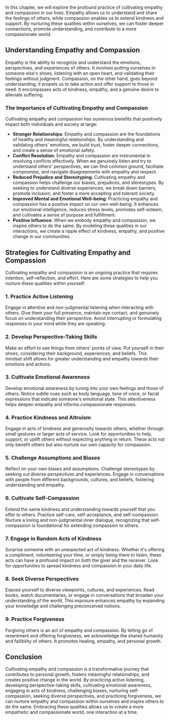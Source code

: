 
In this chapter, we will explore the profound practice of cultivating empathy and compassion in our lives. Empathy allows us to understand and share the feelings of others, while compassion enables us to extend kindness and support. By nurturing these qualities within ourselves, we can foster deeper connections, promote understanding, and contribute to a more compassionate world.

Understanding Empathy and Compassion
------------------------------------

Empathy is the ability to recognize and understand the emotions, perspectives, and experiences of others. It involves putting ourselves in someone else's shoes, listening with an open heart, and validating their feelings without judgment. Compassion, on the other hand, goes beyond understanding; it propels us to take action and offer support to those in need. It encompasses acts of kindness, empathy, and a genuine desire to alleviate suffering.

### The Importance of Cultivating Empathy and Compassion

Cultivating empathy and compassion has numerous benefits that positively impact both individuals and society at large:

* **Stronger Relationships**: Empathy and compassion are the foundations of healthy and meaningful relationships. By understanding and validating others' emotions, we build trust, foster deeper connections, and create a sense of emotional safety.
* **Conflict Resolution**: Empathy and compassion are instrumental in resolving conflicts effectively. When we genuinely listen and try to understand others' perspectives, we can find common ground, facilitate compromise, and navigate disagreements with empathy and respect.
* **Reduced Prejudice and Stereotyping**: Cultivating empathy and compassion helps challenge our biases, prejudices, and stereotypes. By seeking to understand diverse experiences, we break down barriers, promote inclusion, and foster a more accepting and tolerant society.
* **Improved Mental and Emotional Well-being**: Practicing empathy and compassion has a positive impact on our own well-being. It enhances our emotional intelligence, reduces stress levels, promotes self-esteem, and cultivates a sense of purpose and fulfillment.
* **Positive Influence**: When we embody empathy and compassion, we inspire others to do the same. By modeling these qualities in our interactions, we create a ripple effect of kindness, empathy, and positive change in our communities.

Strategies for Cultivating Empathy and Compassion
-------------------------------------------------

Cultivating empathy and compassion is an ongoing practice that requires intention, self-reflection, and effort. Here are some strategies to help you nurture these qualities within yourself:

### 1. Practice Active Listening

Engage in attentive and non-judgmental listening when interacting with others. Give them your full presence, maintain eye contact, and genuinely focus on understanding their perspective. Avoid interrupting or formulating responses in your mind while they are speaking.

### 2. Develop Perspective-Taking Skills

Make an effort to see things from others' points of view. Put yourself in their shoes, considering their background, experiences, and beliefs. This mindset shift allows for greater understanding and empathy towards their emotions and actions.

### 3. Cultivate Emotional Awareness

Develop emotional awareness by tuning into your own feelings and those of others. Notice subtle cues such as body language, tone of voice, or facial expressions that indicate someone's emotional state. This attentiveness helps deepen empathy and informs compassionate responses.

### 4. Practice Kindness and Altruism

Engage in acts of kindness and generosity towards others, whether through small gestures or larger acts of service. Look for opportunities to help, support, or uplift others without expecting anything in return. These acts not only benefit others but also nurture our own capacity for compassion.

### 5. Challenge Assumptions and Biases

Reflect on your own biases and assumptions. Challenge stereotypes by seeking out diverse perspectives and experiences. Engage in conversations with people from different backgrounds, cultures, and beliefs, fostering understanding and empathy.

### 6. Cultivate Self-Compassion

Extend the same kindness and understanding towards yourself that you offer to others. Practice self-care, self-acceptance, and self-compassion. Nurture a loving and non-judgmental inner dialogue, recognizing that self-compassion is foundational for extending compassion to others.

### 7. Engage in Random Acts of Kindness

Surprise someone with an unexpected act of kindness. Whether it's offering a compliment, volunteering your time, or simply being there to listen, these acts can have a profound impact on both the giver and the receiver. Look for opportunities to spread kindness and compassion in your daily life.

### 8. Seek Diverse Perspectives

Expose yourself to diverse viewpoints, cultures, and experiences. Read books, watch documentaries, or engage in conversations that broaden your understanding of the world. This exposure enhances empathy by expanding your knowledge and challenging preconceived notions.

### 9. Practice Forgiveness

Forgiving others is an act of empathy and compassion. By letting go of resentment and offering forgiveness, we acknowledge the shared humanity and fallibility of others. It promotes healing, empathy, and personal growth.

Conclusion
----------

Cultivating empathy and compassion is a transformative journey that contributes to personal growth, fosters meaningful relationships, and creates positive change in the world. By practicing active listening, developing perspective-taking skills, cultivating emotional awareness, engaging in acts of kindness, challenging biases, nurturing self-compassion, seeking diverse perspectives, and practicing forgiveness, we can nurture empathy and compassion within ourselves and inspire others to do the same. Embracing these qualities allows us to create a more empathetic and compassionate world, one interaction at a time.
